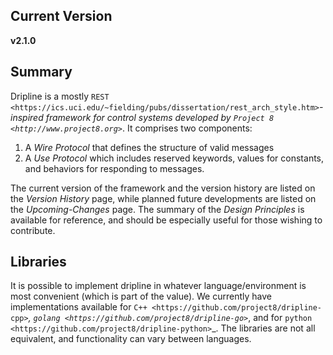 Current Version
---------------
**v2.1.0**

Summary
-------

Dripline is a mostly `REST <https://ics.uci.edu/~fielding/pubs/dissertation/rest_arch_style.htm>`_-inspired framework for control systems developed by `Project 8 <http://www.project8.org>`_.
It comprises two components:  

1. A *Wire Protocol* that defines the structure of valid messages
2. A *Use Protocol* which includes reserved keywords, values for constants, and behaviors for responding to messages.

The current version of the framework and the version history are listed on the *Version History* page, while planned future developments are listed on the *Upcoming-Changes* page.  The summary of the *Design Principles* is available for reference, and should be especially useful for those wishing to contribute.

Libraries
---------

It is possible to implement dripline in whatever language/environment is most convenient (which is part of the value). We currently have implementations available for `C++ <https://github.com/project8/dripline-cpp>`_, `golang <https://github.com/project8/dripline-go>`_, and for `python <https://github.com/project8/dripline-python>`_.  The libraries are not all equivalent, and functionality can vary between languages.
